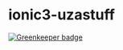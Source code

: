 # ionic3-uzastuff

[![Greenkeeper badge](https://badges.greenkeeper.io/newtonmunene99/ionic3-uzastuff-client.svg)](https://greenkeeper.io/)
